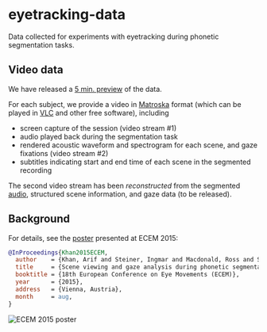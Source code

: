 # eyetracking-data

Data collected for experiments with eyetracking during phonetic segmentation tasks.

## Video data

We have released a [5 min. preview] of the data.

For each subject, we provide a video in [Matroska] format (which can be played in [VLC] and other free software), including
- screen capture of the session (video stream #1)
- audio played back during the segmentation task
- rendered acoustic waveform and spectrogram for each scene, and gaze fixations (video stream #2)
- subtitles indicating start and end time of each scene in the segmented recording

The second video stream has been *reconstructed* from the segmented [audio], structured scene information, and gaze data (to be released).

## Background

For details, see the [poster] presented at ECEM 2015:
```bibtex
@InProceedings{Khan2015ECEM,
  author    = {Khan, Arif and Steiner, Ingmar and Macdonald, Ross and Sugano, Yusuke and Bulling, Andreas},
  title     = {Scene viewing and gaze analysis during phonetic segmentation tasks},
  booktitle = {18th European Conference on Eye Movements (ECEM)},
  year      = {2015},
  address   = {Vienna, Austria},
  month     = aug,
}
```
![ECEM 2015 poster](http://www.coli.uni-saarland.de/~steiner/publications/ECEMPoster.png)

[5 min. preview]: https://github.com/m2ci-msp/eyetracking-data/releases/tag/v1.0-preview
[Matroska]: https://www.matroska.org/
[VLC]: https://www.videolan.org/vlc/
[audio]: src/experiment/northwind_rm.flac
[poster]: http://www.coli.uni-saarland.de/~steiner/publications/ECEMPoster.pdf
